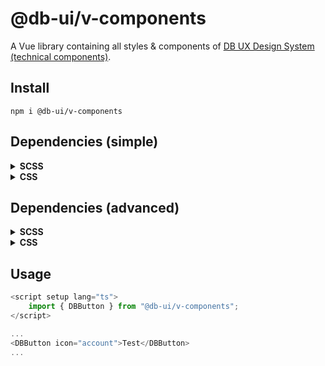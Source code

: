# @db-ui/v-components

A Vue library containing all styles & components of [DB UX Design System (technical components)](https://github.com/db-ui/mono).

## Install

`npm i @db-ui/v-components`

## Dependencies (simple)

<details>
  <summary><strong>SCSS</strong></summary>

```scss
// style.scss
@use "@db-ui/components/build/styles/db-ui-42-rollup" as *;
```

```ts
// main.ts
import "./style.scss";
import "@db-ui/v-components/dist/style.css";
```

</details>
<details>
  <summary><strong>CSS</strong></summary>

```ts
// main.ts
import "@db-ui/components/build/styles/db-ui-42-rollup.css";
import "@db-ui/v-components/dist/style.css";
```

</details>

## Dependencies (advanced)

<details>
  <summary><strong>SCSS</strong></summary>

```scss
@use "@db-ui/foundations/build/scss/rollup.assets-paths" as *;
@use "@db-ui/foundations/build/scss/icon/icons" as *;
@use "@db-ui/foundations/build/scss/db-ui-foundations" as *;
```

</details>
<details>
  <summary><strong>CSS</strong></summary>

```tsx
// main.tsx
import "@db-ui/foundations/build/css/icon/icons.css";
import "@db-ui/foundations/build/css/db-ui-foundations.css";
```

</details>

## Usage

```ts
<script setup lang="ts">
	import { DBButton } from "@db-ui/v-components";
</script>

...
<DBButton icon="account">Test</DBButton>
...
```
